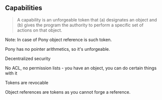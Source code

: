 ## Capabilities

> A capability is an unforgeable token that (a) designates an object and (b) gives the program the authority to perform a specific set of actions on that object.

Note:
In case of Pony object reference is such token.

Pony has no pointer arithmetics, so it's unforgeable.

Decentralized security

No ACL, no permission lists - you have an object, you can do certain things with it

Tokens are revocable

Object references are tokens as you cannot forge a reference.
